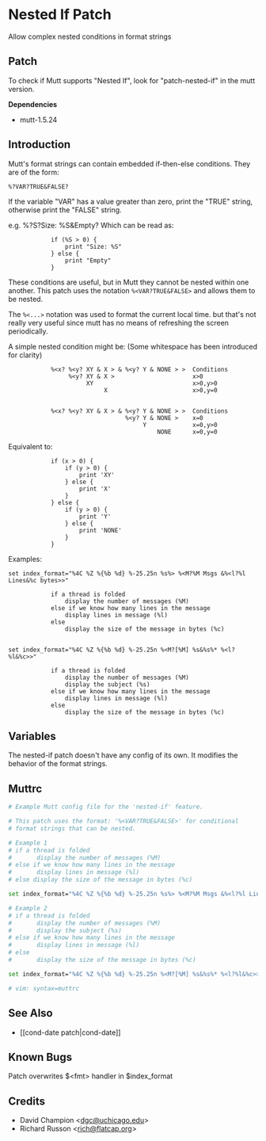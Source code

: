 Nested If Patch
===============

Allow complex nested conditions in format strings

Patch
-----

To check if Mutt supports "Nested If", look for "patch-nested-if" in the mutt version.

**Dependencies**
-   mutt-1.5.24

Introduction
------------

Mutt's format strings can contain embedded if-then-else conditions. They are of the form:

    %?VAR?TRUE&FALSE?

If the variable "VAR" has a value greater than zero, print the "TRUE" string, otherwise print the "FALSE" string.

e.g.
%?S?Size: %S&Empty?
Which can be read as:

                if (%S > 0) {
                    print "Size: %S"
                } else {
                    print "Empty"
                }


These conditions are useful, but in Mutt they cannot be nested within one another. This patch uses the notation `%<VAR?TRUE&FALSE>` and allows them to be nested.

The `%<...>` notation was used to format the current local time. but that's not really very useful since mutt has no means of refreshing the screen periodically.

A simple nested condition might be: (Some whitespace has been introduced for clarity)

                %<x? %<y? XY & X > & %<y? Y & NONE > >  Conditions
                     %<y? XY & X >                      x>0
                          XY                            x>0,y>0
                               X                        x>0,y=0


                %<x? %<y? XY & X > & %<y? Y & NONE > >  Conditions
                                     %<y? Y & NONE >    x=0
                                          Y             x=0,y>0
                                              NONE      x=0,y=0


Equivalent to:

                if (x > 0) {
                    if (y > 0) {
                        print 'XY'
                    } else {
                        print 'X'
                    }
                } else {
                    if (y > 0) {
                        print 'Y'
                    } else {
                        print 'NONE'
                    }
                }


Examples:

    set index_format="%4C %Z %{%b %d} %-25.25n %s%> %<M?%M Msgs &%<l?%l Lines&%c bytes>>"

                if a thread is folded
                    display the number of messages (%M)
                else if we know how many lines in the message
                    display lines in message (%l)
                else
                    display the size of the message in bytes (%c)


    set index_format="%4C %Z %{%b %d} %-25.25n %<M?[%M] %s&%s%* %<l?%l&%c>>"

                if a thread is folded
                    display the number of messages (%M)
                    display the subject (%s)
                else if we know how many lines in the message
                    display lines in message (%l)
                else
                    display the size of the message in bytes (%c)


Variables
---------

The
nested-if
patch doesn't have any config of its own. It modifies the behavior of the format strings.

Muttrc
------

```bash
# Example Mutt config file for the 'nested-if' feature.

# This patch uses the format: '%<VAR?TRUE&FALSE>' for conditional
# format strings that can be nested.

# Example 1
# if a thread is folded
#       display the number of messages (%M)
# else if we know how many lines in the message
#       display lines in message (%l)
# else display the size of the message in bytes (%c)

set index_format="%4C %Z %{%b %d} %-25.25n %s%> %<M?%M Msgs &%<l?%l Lines&%c bytes>>"

# Example 2
# if a thread is folded
#       display the number of messages (%M)
#       display the subject (%s)
# else if we know how many lines in the message
#       display lines in message (%l)
# else
#       display the size of the message in bytes (%c)

set index_format="%4C %Z %{%b %d} %-25.25n %<M?[%M] %s&%s%* %<l?%l&%c>>"

# vim: syntax=muttrc
```

See Also
--------

-   [[cond-date patch|cond-date]]

Known Bugs
----------

Patch overwrites $\<fmt\> handler in
$index\_format

Credits
-------

-   David Champion \<dgc@uchicago.edu\>
-   Richard Russon \<rich@flatcap.org\>

